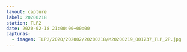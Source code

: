 ```yaml
---
layout: capture
label: 20200218
station: TLP2
date: 2020-02-18 21:00:00+00:00
capturas:
  - imagem: TLP2/2020/202002/20200218/M20200219_001237_TLP_2P.jpg
---
```


